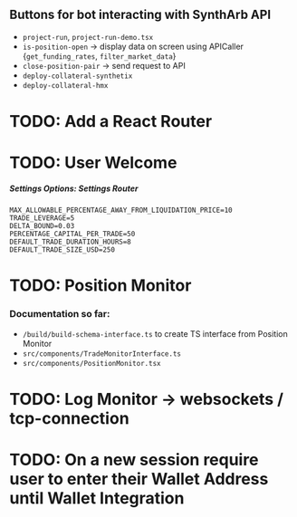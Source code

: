 ## Buttons for bot interacting with SynthArb API
- `project-run`, `project-run-demo.tsx`
- `is-position-open` -> display data on screen using APICaller {`get_funding_rates`, `filter_market_data`}
- `close-position-pair` -> send request to API
- `deploy-collateral-synthetix`
- `deploy-collateral-hmx`

# TODO: Add a React Router

# TODO: User Welcome
##### Settings Options: Settings Router
    MAX_ALLOWABLE_PERCENTAGE_AWAY_FROM_LIQUIDATION_PRICE=10
    TRADE_LEVERAGE=5
    DELTA_BOUND=0.03
    PERCENTAGE_CAPITAL_PER_TRADE=50
    DEFAULT_TRADE_DURATION_HOURS=8
    DEFAULT_TRADE_SIZE_USD=250

# TODO: Position Monitor
### Documentation so far:
- `/build/build-schema-interface.ts` to create TS interface from Position Monitor
- `src/components/TradeMonitorInterface.ts`
- `src/components/PositionMonitor.tsx`

# TODO: Log Monitor -> websockets / tcp-connection

# TODO: On a new session require user to enter their Wallet Address until Wallet Integration